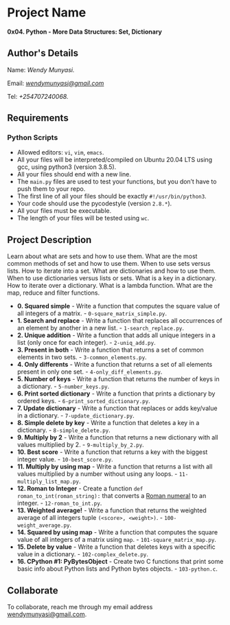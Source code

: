 # Project Name
**0x04. Python - More Data Structures: Set, Dictionary**

## Author's Details
Name: *Wendy Munyasi.*

Email: *wendymunyasi@gmail.com*

Tel: *+254707240068.*

##  Requirements

### Python Scripts
*   Allowed editors: `vi`, `vim`, `emacs`.
*   All your files will be interpreted/compiled on Ubuntu 20.04 LTS using gcc, using python3 (version 3.8.5).
*   All your files should end with a new line.
*   The `main.py` files are used to test your functions, but you don’t have to push them to your repo.
*   The first line of all your files should be exactly `#!/usr/bin/python3`.
*   Your code should use the pycodestyle (version `2.8.*`).
*   All your files must be executable.
*   The length of your files will be tested using `wc`.

## Project Description
Learn about what are sets and how to use them.
What are the most common methods of set and how to use them.
When to use sets versus lists.
How to iterate into a set.
What are dictionaries and how to use them.
When to use dictionaries versus lists or sets.
What is a key in a dictionary.
How to iterate over a dictionary.
What is a lambda function.
What are the map, reduce and filter functions.

* **0. Squared simple** - Write a function that computes the square value of all integers of a matrix. - `0-square_matrix_simple.py`.
* **1. Search and replace** - Write a function that replaces all occurrences of an element by another in a new list. - `1-search_replace.py`.
* **2. Unique addition** - Write a function that adds all unique integers in a list (only once for each integer). - `2-uniq_add.py`.
* **3. Present in both** - Write a function that returns a set of common elements in two sets. - `3-common_elements.py`.
* **4. Only differents** - Write a function that returns a set of all elements present in only one set. - `4-only_diff_elements.py`.
* **5. Number of keys** - Write a function that returns the number of keys in a dictionary. - `5-number_keys.py`.
* **6. Print sorted dictionary** - Write a function that prints a dictionary by ordered keys. - `6-print_sorted_dictionary.py`.
* **7. Update dictionary** - Write a function that replaces or adds key/value in a dictionary. - `7-update_dictionary.py`.
* **8. Simple delete by key** - Write a function that deletes a key in a dictionary. - `8-simple_delete.py`.
* **9. Multiply by 2** - Write a function that returns a new dictionary with all values multiplied by 2. - `9-multiply_by_2.py`.
* **10. Best score** - Write a function that returns a key with the biggest integer value. - `10-best_score.py`.
* **11. Multiply by using map** - Write a function that returns a list with all values multiplied by a number without using any loops. - `11-multiply_list_map.py`.
* **12. Roman to Integer** - Create a function `def roman_to_int(roman_string):` that converts a [Roman numeral](https://en.wikipedia.org/wiki/Roman_numerals) to an integer. - `12-roman_to_int.py`.
* **13. Weighted average!** - Write a function that returns the weighted average of all integers tuple `(<score>, <weight>)`. - `100-weight_average.py`.
* **14. Squared by using map** - Write a function that computes the square value of all integers of a matrix using `map`. - `101-square_matrix_map.py`.
* **15. Delete by value** - Write a function that deletes keys with a specific value in a dictionary. - `102-complex_delete.py`.
* **16. CPython #1: PyBytesObject** - Create two C functions that print some basic info about Python lists and Python bytes objects. - `103-python.c`.

## Collaborate

To collaborate, reach me through my email address wendymunyasi@gmail.com.